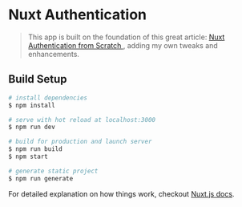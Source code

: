# Nuxt Authentication

> This app is built on the foundation of this great article: [Nuxt Authentication from Scratch
](https://codeburst.io/nuxt-authentication-from-scratch-a7a024c7201b), adding my own tweaks and enhancements.


## Build Setup

``` bash
# install dependencies
$ npm install

# serve with hot reload at localhost:3000
$ npm run dev

# build for production and launch server
$ npm run build
$ npm start

# generate static project
$ npm run generate
```

For detailed explanation on how things work, checkout [Nuxt.js docs](https://nuxtjs.org).
